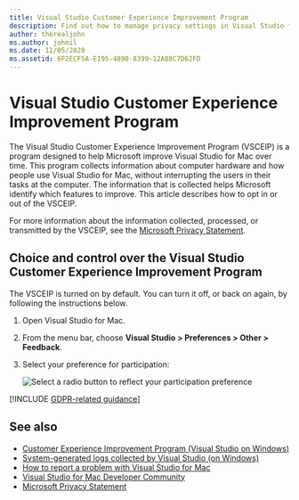 ```yaml
---
title: Visual Studio Customer Experience Improvement Program
description: Find out how to manage privacy settings in Visual Studio for Mac.
author: therealjohn
ms.author: johmil
ms.date: 11/05/2020
ms.assetid: 6F2ECF5A-E195-4890-8399-12A88C7D62FD
---
```


# Visual Studio Customer Experience Improvement Program

The Visual Studio Customer Experience Improvement Program (VSCEIP) is a program designed to help Microsoft improve Visual Studio for Mac over time. This program collects information about computer hardware and how people use Visual Studio for Mac, without interrupting the users in their tasks at the computer. The information that is collected helps Microsoft identify which features to improve. This article describes how to opt in or out of the VSCEIP.

For more information about the information collected, processed, or transmitted by the VSCEIP, see the [Microsoft Privacy Statement](https://privacy.microsoft.com/privacystatement).

## Choice and control over the Visual Studio Customer Experience Improvement Program

The VSCEIP is turned on by default. You can turn it off, or back on again, by following the instructions below.

1. Open Visual Studio for Mac.

1. From the menu bar, choose **Visual Studio > Preferences > Other > Feedback**.

1. Select your preference for participation:

    ![Select a radio button to reflect your participation preference](media/visual-studio-experience-improvement-program-image1.png)

[!INCLUDE [GDPR-related guidance](../docs/misc/includes/gdpr-hybrid-note.md)]

## See also

* [Customer Experience Improvement Program (Visual Studio on Windows)](/visualstudio/ide/visual-studio-experience-improvement-program)
* [System-generated logs collected by Visual Studio (on Windows)](/visualstudio/ide/diagnostic-data-collection)
* [How to report a problem with Visual Studio for Mac](report-a-problem.md)
* [Visual Studio for Mac Developer Community](https://aka.ms/feedback/vsm-home)
* [Microsoft Privacy Statement](https://privacy.microsoft.com/privacystatement)
